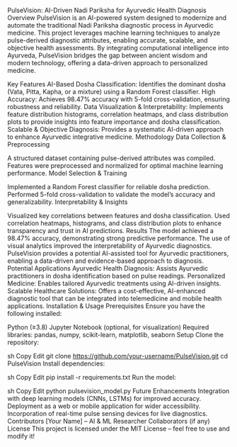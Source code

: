 PulseVision: AI-Driven Nadi Pariksha for Ayurvedic Health Diagnosis
Overview
PulseVision is an AI-powered system designed to modernize and automate the traditional Nadi Pariksha diagnostic process in Ayurvedic medicine. This project leverages machine learning techniques to analyze pulse-derived diagnostic attributes, enabling accurate, scalable, and objective health assessments. By integrating computational intelligence into Ayurveda, PulseVision bridges the gap between ancient wisdom and modern technology, offering a data-driven approach to personalized medicine.

Key Features
AI-Based Dosha Classification: Identifies the dominant dosha (Vata, Pitta, Kapha, or a mixture) using a Random Forest classifier.
High Accuracy: Achieves 98.47% accuracy with 5-fold cross-validation, ensuring robustness and reliability.
Data Visualization & Interpretability: Implements feature distribution histograms, correlation heatmaps, and class distribution plots to provide insights into feature importance and dosha classification.
Scalable & Objective Diagnosis: Provides a systematic AI-driven approach to enhance Ayurvedic integrative medicine.
Methodology
Data Collection & Preprocessing

A structured dataset containing pulse-derived attributes was compiled.
Features were preprocessed and normalized for optimal machine learning performance.
Model Selection & Training

Implemented a Random Forest classifier for reliable dosha prediction.
Performed 5-fold cross-validation to validate the model’s accuracy and generalizability.
Interpretability & Insights

Visualized key correlations between features and dosha classification.
Used correlation heatmaps, histograms, and class distribution plots to enhance transparency and trust in AI predictions.
Results
The model achieved a 98.47% accuracy, demonstrating strong predictive performance.
The use of visual analytics improved the interpretability of Ayurvedic diagnostics.
PulseVision provides a potential AI-assisted tool for Ayurvedic practitioners, enabling a data-driven and evidence-based approach to diagnosis.
Potential Applications
Ayurvedic Health Diagnosis: Assists Ayurvedic practitioners in dosha identification based on pulse readings.
Personalized Medicine: Enables tailored Ayurvedic treatments using AI-driven insights.
Scalable Healthcare Solutions: Offers a cost-effective, AI-enhanced diagnostic tool that can be integrated into telemedicine and mobile health applications.
Installation & Usage
Prerequisites
Ensure you have the following installed:

Python (≥3.8)
Jupyter Notebook (optional, for visualization)
Required libraries: pandas, numpy, scikit-learn, matplotlib, seaborn
Setup
Clone the repository:

sh
Copy
Edit
git clone https://github.com/your-username/PulseVision.git
cd PulseVision
Install dependencies:

sh
Copy
Edit
pip install -r requirements.txt
Run the model:

sh
Copy
Edit
python pulsevision_model.py
Future Enhancements
Integration with deep learning models (CNNs, LSTMs) for improved accuracy.
Deployment as a web or mobile application for wider accessibility.
Incorporation of real-time pulse sensing devices for live diagnostics.
Contributors
[Your Name] – AI & ML Researcher
Collaborators (if any)
License
This project is licensed under the MIT License – feel free to use and modify it!

